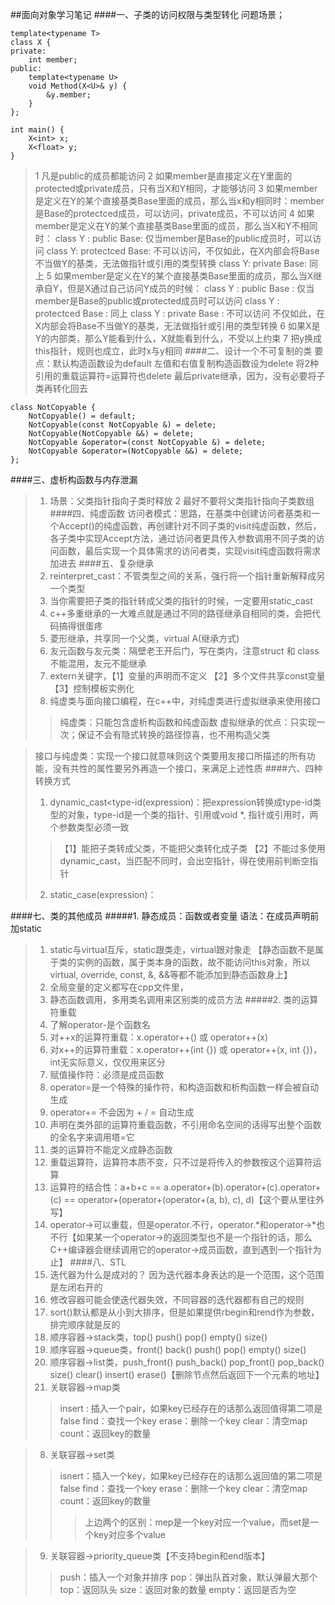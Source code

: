 ##面向对象学习笔记
####一、子类的访问权限与类型转化
问题场景；

    template<typename T>
    class X {
	private:
		int member;
	public:
		template<typename U>
	    void Method(X<U>& y) {
			&y.member;
		}
	};
	
	int main() {
		X<int> x;
		X<float> y;
	}

>1 凡是public的成员都能访问
>2 如果member是直接定义在Y里面的protected或private成员，只有当X和Y相同，才能够访问
>3 如果member是定义在Y的某个直接基类Base里面的成员，那么当x和y相同时：member是Base的protectced成员，可以访问，private成员，不可以访问
>4 如果member是定义在Y的某个直接基类Base里面的成员，那么当X和Y不相同时：
>class Y : public Base: 仅当member是Base的public成员时，可以访问
>class Y: protectced Base: 不可以访问，不仅如此，在X内部会将Base不当做Y的基类，无法做指针或引用的类型转换
>class Y: private Base: 同上
>5 如果member是定义在Y的某个直接基类Base里面的成员，那么当X继承自Y，但是X通过自己访问Y成员的时候：
>class Y : public Base : 仅当member是Base的public或protected成员时可以访问
>class Y : protectced Base : 同上
>class Y : private Base : 不可以访问 不仅如此，在X内部会将Base不当做Y的基类，无法做指针或引用的类型转换
>6 如果X是Y的内部类，那么Y能看到什么，X就能看到什么，不受以上约束
>7 把y换成this指针，规则也成立，此时x与y相同
####二、设计一个不可复制的类
>要点：默认构造函数设为default 左值和右值复制构造函数设为delete 将2种引用的重载运算符=运算符也delete 最后private继承，因为，没有必要将子类再转化回去

    class NotCopyable {
	    NotCopyable() = default;
		NotCopyable(const NotCopyable &) = delete;
	    NotCopyable(NotCopyable &&) = delete;
	    NotCopyable &operator=(const NotCopyable &) = delete;
	    NotCopyable &operator=(NotCopyable &&) = delete;
	};
####三、虚析构函数与内存泄漏
>1. 场景：父类指针指向子类时释放
>2 最好不要将父类指针指向子类数组
####四、纯虚函数
>访问者模式：思路，在基类中创建访问者基类和一个Accept()的纯虚函数，再创建针对不同子类的visit纯虚函数，然后，各子类中实现Accept方法，通过访问者更具传入参数调用不同子类的访问函数，最后实现一个具体需求的访问者类，实现visit纯虚函数将需求加进去
####五、复杂继承
>1. reinterpret_cast：不管类型之间的关系，强行将一个指针重新解释成另一个类型
>2. 当你需要把子类的指针转成父类的指针的时候，一定要用static_cast
>3. c++多重继承的一大难点就是通过不同的路径继承自相同的类，会把代码搞得很蛋疼
>4. 菱形继承，共享同一个父类，virtual A(继承方式) 
>5. 友元函数与友元类：隔壁老王开后门，写在类内，注意struct 和 class 不能混用，友元不能继承
>6. extern关键字，【1】变量的声明而不定义 【2】多个文件共享const变量 【3】控制模板实例化
>7. 纯虚类与面向接口编程，在c++中，对纯虚类进行虚拟继承来使用接口
>>纯虚类：只能包含虚析构函数和纯虚函数
>虚拟继承的优点：只实现一次；保证不会有隐式转换的路径惊喜，也不用构造父类

>接口与纯虚类：实现一个接口就意味则这个类要用友接口所描述的所有功能，没有共性的属性要另外再造一个接口，来满足上述性质
####六、四种转换方式
>1. dynamic_cast<type-id(expression)：把expression转换成type-id类型的对象，type-id是一个类的指针、引用或void *, 指针或引用时，两个参数类型必须一致
>>【1】能把子类转成父类，不能把父类转化成子类
>【2】不能过多使用dynamic_cast，当匹配不同时，会出空指针，得在使用前判断空指针
>2. static_case<type-id>(expression)：


####七、类的其他成员
#####1. 静态成员：函数或者变量  语法：在成员声明前加static
>1. static与virtual互斥，static跟类走，virtual跟对象走
>【静态函数不是属于类的实例的函数，属于类本身的函数，故不能访问this对象，所以virtual, override, const, &, &&等都不能添加到静态函数身上】
>2. 全局变量的定义都写在cpp文件里，
>3. 静态函数调用，多用类名调用来区别类的成员方法
#####2. 类的运算符重载
>1. 了解operator-是个函数名
>2. 对++x的运算符重载：x.operator++() 或 operator++(x)
>3. 对x++的运算符重载：x.operator++(int {}) 或 operator++(x, int {})，int无实际意义，仅仅用来区分
>4. 赋值操作符：必须是成员函数
>5. operator=是一个特殊的操作符，和构造函数和析构函数一样会被自动生成
>6. operator+= 不会因为 + / = 自动生成
>7. 声明在类外部的运算符重载函数，不引用命名空间的话得写出整个函数的全名字来调用塔=它
>8. 类的运算符不能定义成静态函数
>9. 重载运算符，运算符本质不变，只不过是将传入的参数按这个运算符运算
>10. 运算符的结合性：a+b+c == a.operator+(b).operator+(c).operator+(c) == operator+(operator+(operator+(a, b), c), d)【这个要从里往外写】
>11. operator->可以重载，但是operator.不行，operator.*和operator->\*也不行【如果某一个operator->的返回类型也不是一个指针的话，那么C++编译器会继续调用它的operator->成员函数，直到遇到一个指针为止】
####八、STL
>1. 迭代器为什么是成对的？ 因为迭代器本身表达的是一个范围，这个范围是左闭右开的
>2. 修改容器可能会使迭代器失效，不同容器的迭代器都有自己的规则
>3. sort()默认都是从小到大排序，但是如果提供rbegin和rend作为参数，排完顺序就是反的
>4. 顺序容器->stack类，top() push() pop() empty() size()
>5. 顺序容器->queue类，front() back() push() pop() empty() size()
>6. 顺序容器->list类，push_front() push_back() pop_front() pop_back() size() clear() insert() erase()【删除节点然后返回下一个元素的地址】
>7. 关联容器->map类
>>insert : 插入一个pair，如果key已经存在的话那么返回值得第二项是false
>find：查找一个key
>erase：删除一个key
>clear：清空map
>count：返回key的数量

>8. 关联容器->set类
>>isnert：插入一个key，如果key已经存在的话那么返回值的第二项是false
>find：查找一个key
>erase：删除一个key
>clear：清空map
>count：返回key的数量
>>>上边两个的区别：mep是一个key对应一个value，而set是一个key对应多个value

>9. 关联容器->priority_queue类【不支持begin和end版本】
>>push：插入一个对象并排序
>pop：弹出队首对象，默认弹最大那个
>top：返回队头
>size：返回对象的数量
>empty：返回是否为空
